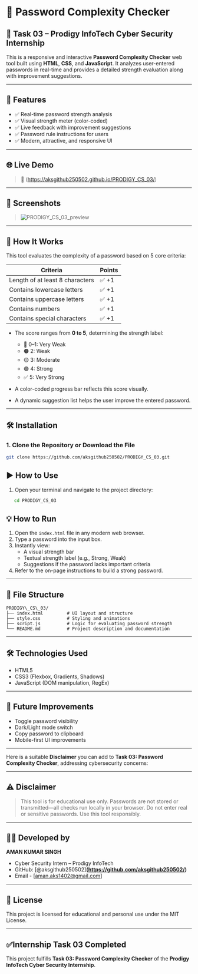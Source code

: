 # 🔐 Password Complexity Checker
## 🧠 Task 03 – Prodigy InfoTech Cyber Security Internship

This is a responsive and interactive **Password Complexity Checker** web tool built using **HTML**, **CSS**, and **JavaScript**. It analyzes user-entered passwords in real-time and provides a detailed strength evaluation along with improvement suggestions.

---

## 🚀 Features

- ✅ Real-time password strength analysis
- ✅ Visual strength meter (color-coded)
- ✅ Live feedback with improvement suggestions
- ✅ Password rule instructions for users
- ✅ Modern, attractive, and responsive UI

---
## 🌐 Live Demo

> 📌 (https://aksgithub250502.github.io/PRODIGY_CS_03/)

---
## 📸 Screenshots

> ![PRODIGY_CS_03_preview](https://github.com/user-attachments/assets/e794b322-72c9-40e9-8226-803b637e634c)

---

## 🧠 How It Works

This tool evaluates the complexity of a password based on 5 core criteria:

| Criteria                         | Points |
|----------------------------------|--------|
| Length of at least 8 characters  | ✅ +1   |
| Contains lowercase letters       | ✅ +1   |
| Contains uppercase letters       | ✅ +1   |
| Contains numbers                 | ✅ +1   |
| Contains special characters      | ✅ +1   |

- The score ranges from **0 to 5**, determining the strength label:
  - 🔴 0–1: Very Weak
  - 🟠 2: Weak
  - 🟡 3: Moderate
  - 🟢 4: Strong
  - ✅ 5: Very Strong

- A color-coded progress bar reflects this score visually.
- A dynamic suggestion list helps the user improve the entered password.

---

## 🛠 Installation
### 1. Clone the Repository or Download the File
```bash
git clone https://github.com/aksgithub250502/PRODIGY_CS_03.git
```

## ▶️ How to Use
1. Open your terminal and navigate to the project directory:

```bash
   cd PRODIGY_CS_03
```
## 💡 How to Run

1. Open the `index.html` file in any modern web browser.
2. Type a password into the input box.
3. Instantly view:
   - A visual strength bar
   - Textual strength label (e.g., Strong, Weak)
   - Suggestions if the password lacks important criteria
4. Refer to the on-page instructions to build a strong password.

---

## 📁 File Structure

```
PRODIGY\_CS\_03/
├── index.html         # UI layout and structure
├── style.css          # Styling and animations
├── script.js          # Logic for evaluating password strength
└── README.md          # Project description and documentation 

```

---

## 🛠️ Technologies Used

- HTML5
- CSS3 (Flexbox, Gradients, Shadows)
- JavaScript (DOM manipulation, RegEx)

---

## 🧩 Future Improvements

- Toggle password visibility
- Dark/Light mode switch
- Copy password to clipboard
- Mobile-first UI improvements

---
Here is a suitable **Disclaimer** you can add to **Task 03: Password Complexity Checker**, addressing cybersecurity concerns:

---

## ⚠️ Disclaimer
> This tool is for educational use only. Passwords are not stored or transmitted—all checks run locally in your browser.
> Do not enter real or sensitive passwords. Use this tool responsibly.
---

## 👨‍💻 Developed by
**AMAN KUMAR SINGH**
* Cyber Security Intern – Prodigy InfoTech
* GitHub: [@aksgithub250502]**(https://github.com/aksgithub250502/)**
* Email - [aman.aks1402@gmail.com]

---

## 📜 License

This project is licensed for educational and personal use under the MIT License.

---

## ✅Internship Task 03 Completed

This project fulfills **Task 03: Password Complexity Checker** of the **Prodigy InfoTech Cyber Security Internship**.
